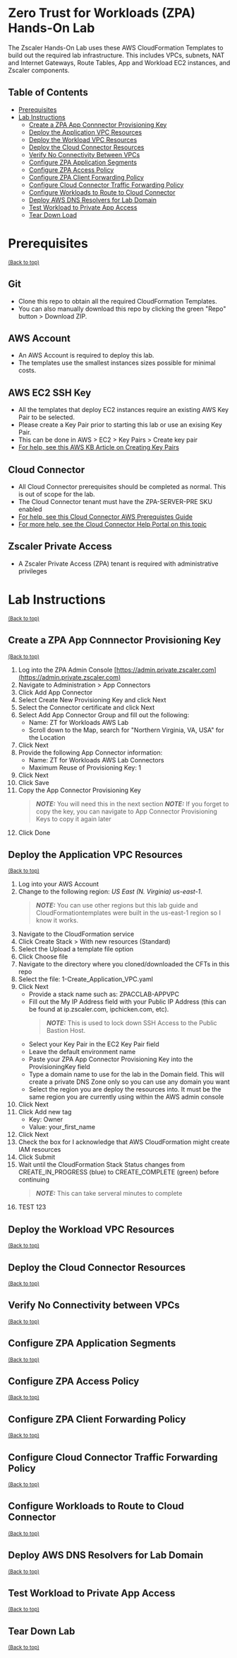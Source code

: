 # Zero Trust for Workloads (ZPA) Hands-On Lab

The Zscaler Hands-On Lab uses these AWS CloudFormation Templates to build out the required lab infrastructure. This includes VPCs, subnets, NAT and 
Internet Gateways, Route Tables, App and Workload EC2 instances, and Zscaler components. 

## Table of Contents

- [Prerequisites](#prerequisites)
- [Lab Instructions](#lab-instructions)
  - [Create a ZPA App Connnector Provisioning Key](#create-a-zpa-app-connector-provisioning-key)
  - [Deploy the Application VPC Resources](#deploy-the-application-vpc-resources)
  - [Deploy the Workload VPC Resources](#deploy-the-workload-vpc-resources)
  - [Deploy the Cloud Connector Resources](#deploy-the-cloud-connector-resources)
  - [Verify No Connectivity Between VPCs](#verify-no-connectivity-between-vpcs)
  - [Configure ZPA Application Segments](#configure-zpa-application-segments)
  - [Configure ZPA Access Policy](#configure-zpa-access-policy)
  - [Configure ZPA Client Forwarding Policy](#configure-zpa-client-forwarding-policy)
  - [Configure Cloud Connector Traffic Forwarding Policy](#configure-cloud-connector-traffic-forwarding-policy)
  - [Configure Workloads to Route to Cloud Connector](#configure-workloads-to-route-to-cloud-connector)
  - [Deploy AWS DNS Resolvers for Lab Domain](#deploy-aws-dns-resolvers-for-lab-domain)
  - [Test Workload to Private App Access](#test-workload-to-private-app-access)
  - [Tear Down Load](#tear-down-lab)

# Prerequisites
<sup>[(Back to top)](#table-of-contents)</sup>

## Git

- Clone this repo to obtain all the required CloudFormation Templates. 
- You can also manually download this repo by clicking the green "Repo" button > Download ZIP.

## AWS Account

- An AWS Account is required to deploy this lab. 
- The templates use the smallest instances sizes possible for minimal costs.

## AWS EC2 SSH Key

- All the templates that deploy EC2 instances require an existing AWS Key Pair to be selected. 
- Please create a Key Pair prior to starting this lab or use an exising Key Pair.
- This can be done in AWS > EC2 > Key Pairs > Create key pair
- [For help, see this AWS KB Article on Creating Key Pairs](https://docs.aws.amazon.com/AWSEC2/latest/UserGuide/create-key-pairs.html)

## Cloud Connector

- All Cloud Connector prerequisites should be completed as normal. This is out of scope for the lab.
- The Cloud Connector tenant must have the ZPA-SERVER-PRE SKU enabled
- [For help, see this Cloud Connector AWS Prerequistes Guide](https://docs.google.com/document/d/1Fvo151a_bcj-p8xX7y3FOeh2uKhXxf5SQJ9c7mzWNv8/edit)
- [For more help, see the Cloud Connector Help Portal on this topic](https://help.zscaler.com/cloud-connector/deploying-cloud-connector-amazon-web-services)

## Zscaler Private Access

- A Zscaler Private Access (ZPA) tenant is required with administrative privileges

# Lab Instructions
<sup>[(Back to top)](#table-of-contents)</sup>

## Create a ZPA App Connnector Provisioning Key
<sup>[(Back to top)](#table-of-contents)</sup>

1. Log into the ZPA Admin Console [https://admin.private.zscaler.com](https://admin.private.zscaler.com)
1. Navigate to Administration > App Connectors
1. Click Add App Connector
1. Select Create New Provisioning Key and click Next
1. Select the Connector certificate and click Next
1. Select Add App Connector Group and fill out the following:
    * Name: ZT for Workloads AWS Lab
    * Scroll down to the Map, search for "Northern Virginia, VA, USA" for the Location
1. Click Next
1. Provide the following App Connector information:
    * Name: ZT for Workloads AWS Lab Connectors
    * Maximum Reuse of Provisioning Key: 1
1. Click Next
1. Click Save
1. Copy the App Connector Provisioning Key
    > **_NOTE:_** You will need this in the next section
    > **_NOTE:_** If you forget to copy the key, you can navigate to App Connector Provisioning Keys to copy it again later
1. Click Done

## Deploy the Application VPC Resources
<sup>[(Back to top)](#table-of-contents)</sup>

1. Log into your AWS Account
1. Change to the following region: *US East (N. Virginia) us-east-1*. 
    > **_NOTE:_** You can use other regions but this lab guide and CloudFormationtemplates were built in the us-east-1 region so I know it works.
1. Navigate to the CloudFormation service
1. Click Create Stack > With new resources (Standard)
1. Select the Upload a template file option
1. Click Choose file
1. Navigate to the directory where you cloned/downloaded the CFTs in this repo
1. Select the file: 1-Create_Application_VPC.yaml
1. Click Next
    * Provide a stack name such as: ZPACCLAB-APPVPC
    * Fill out the My IP Address field with your Public IP Address (this can be found at ip.zscaler.com, ipchicken.com, etc). 
        > **_NOTE:_** This is used to lock down SSH Access to the Public Bastion Host.
    * Select your Key Pair in the EC2 Key Pair field
    * Leave the default environment name
    * Paste your ZPA App Connector Provisioning Key into the ProvisioningKey field
    * Type a domain name to use for the lab in the Domain field. This will create a private DNS Zone only so you can use any domain you want
    * Select the region you are deploy the resources into. It must be the same region you are currently using within the AWS admin console
1. Click Next
1. Click Add new tag
    * Key: Owner
    * Value: your_first_name
1. Click Next
1. Check the box for I acknowledge that AWS CloudFormation might create IAM resources
1. Click Submit
1. Wait until the CloudFormation Stack Status changes from CREATE_IN_PROGRESS (blue) to CREATE_COMPLETE (green) before continuing
    > **_NOTE:_** This can take serveral minutes to complete
1. TEST 123



## Deploy the Workload VPC Resources
<sup>[(Back to top)](#table-of-contents)</sup>

## Deploy the Cloud Connector Resources
<sup>[(Back to top)](#table-of-contents)</sup>

## Verify No Connectivity between VPCs
<sup>[(Back to top)](#table-of-contents)</sup>

## Configure ZPA Application Segments
<sup>[(Back to top)](#table-of-contents)</sup>

## Configure ZPA Access Policy
<sup>[(Back to top)](#table-of-contents)</sup>

## Configure ZPA Client Forwarding Policy
<sup>[(Back to top)](#table-of-contents)</sup>

## Configure Cloud Connector Traffic Forwarding Policy
<sup>[(Back to top)](#table-of-contents)</sup>

## Configure Workloads to Route to Cloud Connector
<sup>[(Back to top)](#table-of-contents)</sup>

## Deploy AWS DNS Resolvers for Lab Domain
<sup>[(Back to top)](#table-of-contents)</sup>

## Test Workload to Private App Access
<sup>[(Back to top)](#table-of-contents)</sup>

## Tear Down Lab
<sup>[(Back to top)](#table-of-contents)</sup>